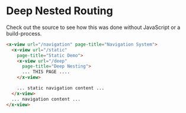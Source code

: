 # Deep Nested Routing

Check out the source to see how this was done without JavaScript or a build-process.

````html
<x-view url="/navigation" page-title="Navigation System">
  <x-view url="/static"
    page-title="Static Demo">
    <x-view url="/deep"
      page-title="Deep Nesting">
      ... THIS PAGE ....
    </x-view>

    ... static navigation content ...
  </x-view>
  ... navigation content ...
</x-view>
````